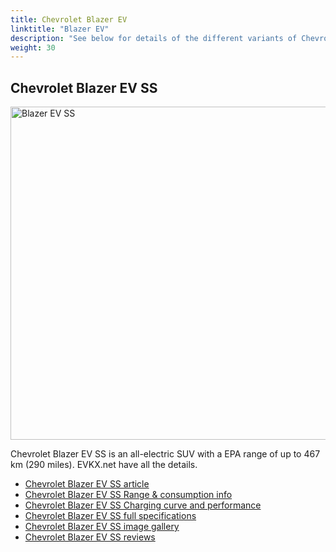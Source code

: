 ```yaml
---
title: Chevrolet Blazer EV
linktitle: "Blazer EV"
description: "See below for details of the different variants of Chevrolet Blazer EV"
weight: 30
---
```

## Chevrolet Blazer EV SS

<a href="/models/chevrolet/blazer_ev/blazer_ev_ss/"><img src="https://media.evkx.net/multimedia/models/chevrolet/blazer_ev/blazer_ev_ss/main_1_st.jpg" width="800" height="533" alt="Blazer EV SS" ></a>

Chevrolet Blazer EV SS is an all-electric SUV with a EPA range of up to 467 km (290 miles). EVKX.net have all the details. 

- [Chevrolet Blazer EV SS article](/models/chevrolet/blazer_ev/blazer_ev_ss/)
- [Chevrolet Blazer EV SS Range & consumption info](/models/chevrolet/blazer_ev/blazer_ev_ss/rangeandconsumption)
- [Chevrolet Blazer EV SS Charging curve and performance](/models/chevrolet/blazer_ev/blazer_ev_ss/chargingcurve)
- [Chevrolet Blazer EV SS full specifications](/models/chevrolet/blazer_ev/blazer_ev_ss/specifications)
- [Chevrolet Blazer EV SS image gallery](/models/chevrolet/blazer_ev/blazer_ev_ss/gallery)
- [Chevrolet Blazer EV SS reviews](/models/chevrolet/blazer_ev/blazer_ev_ss/reviews)

